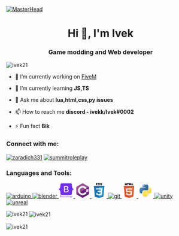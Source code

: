 [![MasterHead](https://s3-gallery.int-cdn.lcpdfrusercontent.com/monthly_2020_05/large.Animation3.gif.59673d5339f6d008cb6b4e6358c9286b.gif)](https://discord.gg/summitroleplay)
<h1 align="center">Hi 👋, I'm Ivek</h1>
<h3 align="center">Game modding and Web developer</h3>
<p align="left"> <img src="https://komarev.com/ghpvc/?username=ivek21&label=Profile%20views&color=0e75b6&style=flat" alt="ivek21" /> </p>

- 🔭 I’m currently working on [FiveM](https://fivem.net)

- 🌱 I’m currently learning **JS,TS**

- 💬 Ask me about **lua,html,css,py issues**

- 📫 How to reach me **discord - ivekk/Ivek#0002**

- ⚡ Fun fact **Bik**

<h3 align="left">Connect with me:</h3>
<p align="left">
<a href="https://instagram.com/zaradich331" target="blank"><img align="center" src="https://raw.githubusercontent.com/rahuldkjain/github-profile-readme-generator/master/src/images/icons/Social/instagram.svg" alt="zaradich331" height="30" width="40" /></a>
<a href="https://discord.gg/summitroleplay" target="blank"><img align="center" src="https://raw.githubusercontent.com/rahuldkjain/github-profile-readme-generator/master/src/images/icons/Social/discord.svg" alt="summitroleplay" height="30" width="40" /></a>
</p>

<h3 align="left">Languages and Tools:</h3>
<p align="left"> <a href="https://www.arduino.cc/" target="_blank" rel="noreferrer"> <img src="https://cdn.worldvectorlogo.com/logos/arduino-1.svg" alt="arduino" width="40" height="40"/> </a> <a href="https://www.blender.org/" target="_blank" rel="noreferrer"> <img src="https://download.blender.org/branding/community/blender_community_badge_white.svg" alt="blender" width="40" height="40"/> </a> <a href="https://getbootstrap.com" target="_blank" rel="noreferrer"> <img src="https://raw.githubusercontent.com/devicons/devicon/master/icons/bootstrap/bootstrap-plain-wordmark.svg" alt="bootstrap" width="40" height="40"/> </a> <a href="https://www.w3schools.com/cs/" target="_blank" rel="noreferrer"> <img src="https://raw.githubusercontent.com/devicons/devicon/master/icons/csharp/csharp-original.svg" alt="csharp" width="40" height="40"/> </a> <a href="https://www.w3schools.com/css/" target="_blank" rel="noreferrer"> <img src="https://raw.githubusercontent.com/devicons/devicon/master/icons/css3/css3-original-wordmark.svg" alt="css3" width="40" height="40"/> </a> <a href="https://git-scm.com/" target="_blank" rel="noreferrer"> <img src="https://www.vectorlogo.zone/logos/git-scm/git-scm-icon.svg" alt="git" width="40" height="40"/> </a> <a href="https://www.w3.org/html/" target="_blank" rel="noreferrer"> <img src="https://raw.githubusercontent.com/devicons/devicon/master/icons/html5/html5-original-wordmark.svg" alt="html5" width="40" height="40"/> </a> <a href="https://www.python.org" target="_blank" rel="noreferrer"> <img src="https://raw.githubusercontent.com/devicons/devicon/master/icons/python/python-original.svg" alt="python" width="40" height="40"/> </a> <a href="https://unity.com/" target="_blank" rel="noreferrer"> <img src="https://www.vectorlogo.zone/logos/unity3d/unity3d-icon.svg" alt="unity" width="40" height="40"/> </a> <a href="https://unrealengine.com/" target="_blank" rel="noreferrer"> <img src="https://raw.githubusercontent.com/kenangundogan/fontisto/036b7eca71aab1bef8e6a0518f7329f13ed62f6b/icons/svg/brand/unreal-engine.svg" alt="unreal" width="40" height="40"/> </a> </p>

<p><img align="left" src="https://github-readme-stats.vercel.app/api/top-langs?username=ivek21&show_icons=true&locale=en&layout=compact&theme=dark" alt="ivek21" /></p>

<p>&nbsp;<img align="center" src="https://github-readme-stats.vercel.app/api?username=ivek21&show_icons=true&locale=en&theme=dark" alt="ivek21" /></p>

<p><img align="center" src="https://github-readme-streak-stats.herokuapp.com/?user=ivek21&theme=dark" alt="ivek21" /></p>
